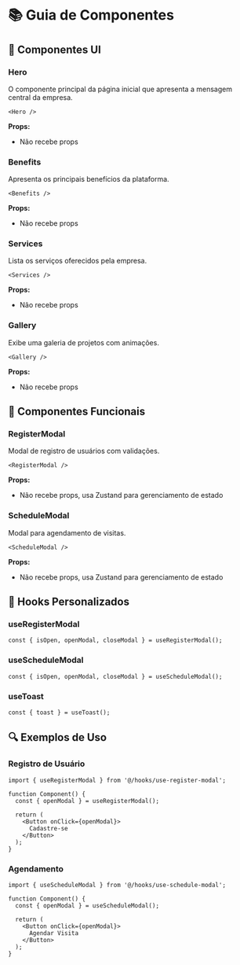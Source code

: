 # 📚 Guia de Componentes

## 🎨 Componentes UI

### Hero
O componente principal da página inicial que apresenta a mensagem central da empresa.

```tsx
<Hero />
```

**Props:**
- Não recebe props

### Benefits
Apresenta os principais benefícios da plataforma.

```tsx
<Benefits />
```

**Props:**
- Não recebe props

### Services
Lista os serviços oferecidos pela empresa.

```tsx
<Services />
```

**Props:**
- Não recebe props

### Gallery
Exibe uma galeria de projetos com animações.

```tsx
<Gallery />
```

**Props:**
- Não recebe props

## 🔧 Componentes Funcionais

### RegisterModal
Modal de registro de usuários com validações.

```tsx
<RegisterModal />
```

**Props:**
- Não recebe props, usa Zustand para gerenciamento de estado

### ScheduleModal
Modal para agendamento de visitas.

```tsx
<ScheduleModal />
```

**Props:**
- Não recebe props, usa Zustand para gerenciamento de estado

## 🎯 Hooks Personalizados

### useRegisterModal
```tsx
const { isOpen, openModal, closeModal } = useRegisterModal();
```

### useScheduleModal
```tsx
const { isOpen, openModal, closeModal } = useScheduleModal();
```

### useToast
```tsx
const { toast } = useToast();
```

## 🔍 Exemplos de Uso

### Registro de Usuário
```tsx
import { useRegisterModal } from '@/hooks/use-register-modal';

function Component() {
  const { openModal } = useRegisterModal();
  
  return (
    <Button onClick={openModal}>
      Cadastre-se
    </Button>
  );
}
```

### Agendamento
```tsx
import { useScheduleModal } from '@/hooks/use-schedule-modal';

function Component() {
  const { openModal } = useScheduleModal();
  
  return (
    <Button onClick={openModal}>
      Agendar Visita
    </Button>
  );
}
```